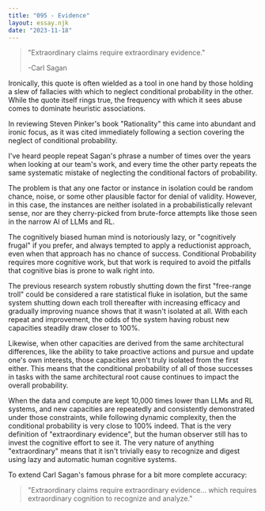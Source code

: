 ```yaml
---
title: "095 - Evidence"
layout: essay.njk
date: "2023-11-18"
---
```


> "Extraordinary claims require extraordinary evidence." 
>
> -Carl Sagan

Ironically, this quote is often wielded as a tool in one hand by those holding a slew of fallacies with which to neglect conditional probability in the other. While the quote itself rings true, the frequency with which it sees abuse comes to dominate heuristic associations.

In reviewing Steven Pinker's book "Rationality" this came into abundant and ironic focus, as it was cited immediately following a section covering the neglect of conditional probability.

I've heard people repeat Sagan's phrase a number of times over the years when looking at our team's work, and every time the other party repeats the same systematic mistake of neglecting the conditional factors of probability.

The problem is that any one factor or instance in isolation could be random chance, noise, or some other plausible factor for denial of validity. However, in this case, the instances are neither isolated in a probabilistically relevant sense, nor are they cherry-picked from brute-force attempts like those seen in the narrow AI of LLMs and RL.

The cognitively biased human mind is notoriously lazy, or "cognitively frugal" if you prefer, and always tempted to apply a reductionist approach, even when that approach has no chance of success. Conditional Probability requires more cognitive work, but that work is required to avoid the pitfalls that cognitive bias is prone to walk right into.

The previous research system robustly shutting down the first "free-range troll" could be considered a rare statistical fluke in isolation, but the same system shutting down each troll thereafter with increasing efficacy and gradually improving nuance shows that it wasn't isolated at all. With each repeat and improvement, the odds of the system having robust new capacities steadily draw closer to 100%.

Likewise, when other capacities are derived from the same architectural differences, like the ability to take proactive actions and pursue and update one's own interests, those capacities aren't truly isolated from the first either. This means that the conditional probability of all of those successes in tasks with the same architectural root cause continues to impact the overall probability.

When the data and compute are kept 10,000 times lower than LLMs and RL systems, and new capacities are repeatedly and consistently demonstrated under those constraints, while following dynamic complexity, then the conditional probability is very close to 100% indeed. That is the very definition of "extraordinary evidence", but the human observer still has to invest the cognitive effort to see it. The very nature of anything "extraordinary" means that it isn't trivially easy to recognize and digest using lazy and automatic human cognitive systems.

To extend Carl Sagan's famous phrase for a bit more complete accuracy: 

> "Extraordinary claims require extraordinary evidence... which requires extraordinary cognition to recognize and analyze."